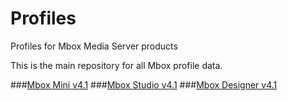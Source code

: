 # Profiles
Profiles for Mbox Media Server products

This is the main repository for all Mbox profile data.

###[Mbox Mini v4.1](https://github.com/PRG-Mbox-Git/Profiles/blob/master/Mini%20v4.md)
###[Mbox Studio v4.1](https://github.com/PRG-Mbox-Git/Profiles/blob/master/Studio%20v4.md)
###[Mbox Designer v4.1](https://github.com/PRG-Mbox-Git/Profiles/blob/master/Designer%20v4.md)
